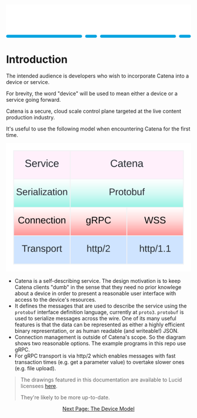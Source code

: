 
![Alt](images/Catena%20Logo_PMS2191%20&%20White.png)

# Introduction

The intended audience is developers who wish to incorporate Catena into a device or service.

For brevity, the word "device" will be used to mean either a device or a service going forward.

Catena is a secure, cloud scale control plane targeted at the live content production industry.

It's useful to use the following model when encountering Catena for the first time.


![Alt](images/Catena%20UML%20-%20Layers.svg)

- Catena is a self-describing service. The design motivation is to keep Catena clients "dumb" in the sense that they need no prior knowlege about a device in order to present a reasonable user interface with access to the device's resources.
- It defines the messages that are used to describe the service using the `protobuf` interface definition language, currently at `proto3`. `protobuf` is used to serialize messages across the wire. One of its many useful features is that the data can be represented as either a highly efficient binary representation, or as human readable (and writeable!) JSON.
- Connection management is outside of Catena's scope. So the diagram shows two reasonable options. The example programs in this repo use gRPC.
- For gRPC transport is via http/2 which enables messages with fast transaction times (e.g. get a parameter value) to overtake slower ones (e.g. file upload).

> The drawings featured in this documentation are available to Lucid licensees [here](https://lucid.app/lucidchart/f8e5c336-3c28-4f45-9844-6f8f8cb4d1bc/edit?viewport_loc=-89%2C-33%2C1986%2C1220%2C5clx7UNbqSKm&invitationId=inv_4a6be56a-bf42-4a9f-ab54-262174f9b14c).
>
> They're likely to be more up-to-date.

<div style="text-align: center">

[Next Page: The Device Model](DeviceModel.md)

</div>